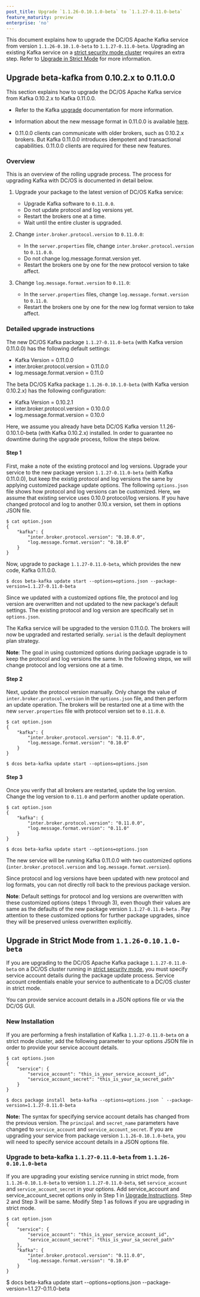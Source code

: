 ```yaml
---
post_title: Upgrade `1.1.26-0.10.1.0-beta` to `1.1.27-0.11.0-beta`
feature_maturity: preview
enterprise: 'no'
---
```


This document explains how to upgrade the DC/OS Apache Kafka service from version `1.1.26-0.10.1.0-beta` to `1.1.27-0.11.0-beta`. Upgrading an existing Kafka service on a [strict security mode cluster](https://docs.mesosphere.com/1.9/security/#security-modes) requires an extra step. Refer to [Upgrade in Strict Mode](#upgrade-in-strict-mode) for more information.

##  Upgrade beta-kafka from 0.10.2.x to 0.11.0.0


This section explains how to upgrade the DC/OS Apache Kafka service from Kafka 0.10.2.x to Kafka 0.11.0.0.

- Refer to the Kafka [upgrade](https://kafka.apache.org/documentation/#upgrade) documentation for more information.

- Information about the new message format in 0.11.0.0 is available [here](https://kafka.apache.org/documentation/#upgrade_11_message_format).

- 0.11.0.0 clients can communicate with older brokers, such as 0.10.2.x brokers. But Kafka 0.11.0.0 introduces idempotent and transactional capabilities. 0.11.0.0 clients are required for these new features. 

### Overview

This is an overview of the rolling upgrade process. The process for upgrading Kafka with DC/OS is documented in detail below.

1. Upgrade your package to the latest version of DC/OS Kafka service:
   * Upgrade Kafka software to `0.11.0.0`.
   * Do not update protocol and log versions yet.
   * Restart the brokers one at a time.    
   * Wait until the entire cluster is upgraded.

2. Change `inter.broker.protocol.version` to `0.11.0.0`:
   * In the `server.properties` file, change `inter.broker.protocol.version` to `0.11.0.0`.
   * Do not change log.message.format.version yet.
   * Restart the brokers one by one for the new protocol version to take affect.

3. Change `log.message.format.version` to `0.11.0`:
   * In the `server.properties` files, change `log.message.format.version` to `0.11.0`.
   * Restart the brokers one by one for the new log format version to take affect.

### Detailed upgrade instructions

The new DC/OS Kafka package `1.1.27-0.11.0-beta` (with Kafka version 0.11.0.0) has the following default settings:

* Kafka Version = 0.11.0.0
* inter.broker.protocol.version = 0.11.0.0
* log.message.format.version = 0.11.0

The beta DC/OS Kafka package `1.1.26-0.10.1.0-beta` (with Kafka version 0.10.2.x) has the following configuration:

* Kafka Version = 0.10.2.1
* inter.broker.protocol.version = 0.10.0.0
* log.message.format.version = 0.10.0


Here, we assume you already have beta DC/OS Kafka version 1.1.26-0.10.1.0-beta (with Kafka 0.10.2.x) installed. In order to guarantee no downtime during the upgrade process, follow the steps below.  

#### Step 1

First, make a note of the existing protocol and log versions. Upgrade your service to the new package version `1.1.27-0.11.0-beta` (with Kafka 0.11.0.0), but keep the existig protocol and log versions the same by applying customized package update options. The following `options.json` file shows how protocol and log versions can be customized. Here, we assume that existing service uses 0.10.0 protocol/log versions. If you have changed protocol and log to another 0.10.x version, set them in options JSON file.
   
    $ cat option.json
    {
        "kafka": {
            "inter.broker.protocol.version": "0.10.0.0",
            "log.message.format.version": "0.10.0"
        }
    }

Now, upgrade to package `1.1.27-0.11.0-beta`, which provides the new code, Kafka 0.11.0.0.

    $ dcos beta-kafka update start --options=options.json --package-version=1.1.27-0.11.0-beta

Since we updated with a customized options file, the protocol and log version are overwritten and not updated to the new package's default settings. The existing protocol and log version are specifically set in `options.json`. 

The Kafka service will be upgraded to the version 0.11.0.0. The brokers will now be upgraded and restarted serially. `serial` is the default deployment plan strategy.

**Note**: The goal in using customized options during package upgrade is to keep the protocol and log versions the same. In the following steps, we will change protocol and log versions one at a time.

#### Step 2

Next, update the protocol version manually. Only change the value of `inter.broker.protocol.version` in the `options.json` file, and then perform an update operation. The brokers will be restarted one at a time with the new `server.properties` file with protocol version set to `0.11.0.0`. 
    
    $ cat option.json
    {
        "kafka": {
            "inter.broker.protocol.version": "0.11.0.0",
            "log.message.format.version": "0.10.0"
        }
    }
    
    $ dcos beta-kafka update start --options=options.json 
    
#### Step 3    
    
Once you verify that all brokers are restarted, update the log version. Change the log version to `0.11.0` and perform another update operation. 
     
    $ cat option.json
    {
        "kafka": {
            "inter.broker.protocol.version": "0.11.0.0",
            "log.message.format.version": "0.11.0"
        }
    }
     
    $ dcos beta-kafka update start --options=options.json 
    
The new service will be running Kafka 0.11.0.0 with two customized options (`inter.broker.protocol.version` and `log.message.format.version`). 

Since protocol and log versions have been updated with new protocol and log formats, you can not directly roll back to the previous package version.

**Note**: Default settings for protocol and log versions are overwritten with these customized options (steps 1 through 3), even though  their values are same as the defaults of the new package version `1.1.27-0.11.0-beta` . Pay attention to these customized options for further package upgrades, since they will be preserved unless overwritten explicitly.

    
##  Upgrade in Strict Mode from `1.1.26-0.10.1.0-beta`

If you are upgrading to the DC/OS Apache Kafka package `1.1.27-0.11.0-beta`  on a DC/OS cluster running in [strict security mode](https://docs.mesosphere.com/1.9/security/#security-modes), you must specify service account details during the package update process. Service account credentials enable your service to authenticate to a DC/OS cluster in strict mode.


You can provide service account details in a JSON options file or via the DC/OS GUI.

### New Installation

If you are performing a fresh installation of Kafka `1.1.27-0.11.0-beta` on a strict mode cluster, add the following parameter to your options JSON file in order to  provide your service account details.


    $ cat options.json
    {
        "service": {
            "service_account": "this_is_your_service_account_id",
            "service_account_secret": "this_is_your_sa_secret_path"
        }
    }

    $ docs package install  beta-kafka --options=options.json ` --package-version=1.1.27-0.11.0-beta

**Note:** The syntax for specifying service account details has changed from the previous version. The `principal` and `secret_name` parameters have changed to `service_account` and `service_account_secret`. If you are upgrading your service from package version `1.1.26-0.10.1.0-beta`, you will need to specify service account details in a JSON options file.


### Upgrade to beta-kafka `1.1.27-0.11.0-beta` from `1.1.26-0.10.1.0-beta`

If you are upgrading your existing service running in strict mode, from `1.1.26-0.10.1.0-beta` to version `1.1.27-0.11.0-beta`, set `service_account` and `service_account_secret` in your options.  Add service_account and service_account_secret options only in Step 1 in [Upgrade Instructions](#upgrade-kafka-from-0.10.2.x-to-0.11.0.0
). Step 2 and Step 3 will be same. Modify Step 1 as follows if you are upgrading in strict mode.
 

    $ cat option.json
    {
        "service": {
            "service_account": "this_is_your_service_account_id",
            "service_account_secret": "this_is_your_sa_secret_path"
        },
        "kafka": {
            "inter.broker.protocol.version": "0.11.0.0",
            "log.message.format.version": "0.10.0"
        }
    }
       
   $ docs beta-kafka update start  --options=options.json --package-version=1.1.27-0.11.0-beta
